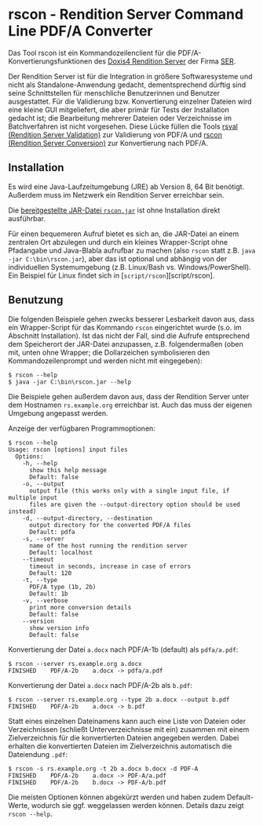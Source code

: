 # rscon - Rendition Server Command Line PDF/A Converter

Das Tool rscon ist ein Kommandozeilenclient für die
PDF/A-Konvertierungsfunktionen des [Doxis4 Rendition Server][rs] der Firma
[SER][ser].

Der Rendition Server ist für die Integration in größere Softwaresysteme und
nicht als Standalone-Anwendung gedacht, dementsprechend dürftig sind seine
Schnittstellen für menschliche Benutzerinnen und Benutzer ausgestattet. Für die
Validierung bzw. Konvertierung einzelner Dateien wird eine kleine GUI
mitgeliefert, die aber primär für Tests der Installation gedacht ist; die
Bearbeitung mehrerer Dateien oder Verzeichnisse im Batchverfahren ist nicht
vorgesehen. Diese Lücke füllen die Tools [rsval (Rendition Server
Validation)][rsval] zur Validierung von PDF/A und [rscon (Rendition Server
Conversion)][rscon] zur Konvertierung nach PDF/A.

[ser]: https://www.sergroup.com/
[rs]: https://web.archive.org/web/20181122130019/http://www.ser-solutions.com/media-library/overview/medien/server-side-format-conversion-doxis4-rendition-server.html
[rsval]: http://example.org/TODO
[rscon]: http://example.org/TODO

## Installation

Es wird eine Java-Laufzeitumgebung (JRE) ab Version 8, 64 Bit benötigt. Außerdem
muss im Netzwerk ein Rendition Server erreichbar sein.

Die [bereitgestellte JAR-Datei `rscon.jar`][releases] ist ohne Installation
direkt ausführbar.

Für einen bequemeren Aufruf bietet es sich an, die JAR-Datei an einem zentralen
Ort abzulegen und durch ein kleines Wrapper-Script ohne Pfadangabe und
Java-Blabla aufrufbar zu machen (also `rscon` statt z.B. `java -jar
C:\bin\rscon.jar`), aber das ist optional und abhängig von der individuellen
Systemumgebung (z.B. Linux/Bash vs. Windows/PowerShell). Ein Beispiel für Linux
findet sich in [`script/rscon`][script/rscon].

[releases]: http://example.org/TODO

## Benutzung

Die folgenden Beispiele gehen zwecks besserer Lesbarkeit davon aus, dass ein
Wrapper-Script für das Kommando `rscon` eingerichtet wurde (s.o. im Abschnitt
Installation). Ist das nicht der Fall, sind die Aufrufe entsprechend dem
Speicherort der JAR-Datei anzupassen, z.B. folgendermaßen (oben mit, unten ohne
Wrapper; die Dollarzeichen symbolisieren den Kommandozeilenprompt und werden
nicht mit eingegeben):

~~~console
$ rscon --help
$ java -jar C:\bin\rscon.jar --help
~~~

Die Beispiele gehen außerdem davon aus, dass der Rendition Server unter dem
Hostnamen `rs.example.org` erreichbar ist. Auch das muss der eigenen Umgebung
angepasst werden.

Anzeige der verfügbaren Programmoptionen:

~~~console
$ rscon --help
Usage: rscon [options] input files
  Options:
    -h, --help
      show this help message
      Default: false
    -o, --output
      output file (this works only with a single input file, if multiple input
      files are given the --output-directory option should be used instead)
    -d, --output-directory, --destination
      output directory for the converted PDF/A files
      Default: pdfa
    -s, --server
      name of the host running the rendition server
      Default: localhost
    --timeout
      timeout in seconds, increase in case of errors
      Default: 120
    -t, --type
      PDF/A type (1b, 2b)
      Default: 1b
    -v, --verbose
      print more conversion details
      Default: false
    --version
      show version info
      Default: false
~~~

Konvertierung der Datei `a.docx` nach PDF/A-1b (default) als `pdfa/a.pdf`:

~~~console
$ rscon --server rs.example.org a.docx
FINISHED    PDF/A-2b    a.docx -> pdfa/a.pdf
~~~

Konvertierung der Datei `a.docx` nach PDF/A-2b als `b.pdf`:

~~~console
$ rscon --server rs.example.org --type 2b a.docx --output b.pdf
FINISHED    PDF/A-2b    a.docx -> b.pdf
~~~

Statt eines einzelnen Dateinamens kann auch eine Liste von Dateien oder
Verzeichnissen (schließt Unterverzeichnisse mit ein) zusammen mit einem
Zielverzeichnis für die konvertierten Dateien angegeben werden. Dabei erhalten
die konvertierten Dateien im Zielverzeichnis automatisch die Dateiendung `.pdf`:

~~~console
$ rscon -s rs.example.org -t 2b a.docx b.docx -d PDF-A
FINISHED    PDF/A-2b    a.docx -> PDF-A/a.pdf
FINISHED    PDF/A-2b    b.docx -> PDF-A/b.pdf
~~~

Die meisten Optionen können abgekürzt werden und haben zudem Default-Werte,
wodurch sie ggf. weggelassen werden können. Details dazu zeigt `rscon --help`.
